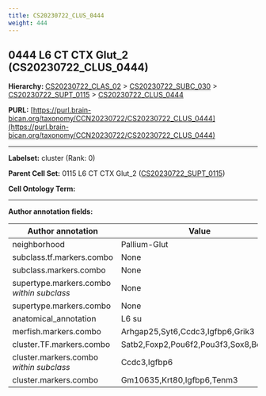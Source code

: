 ```yaml
---
title: CS20230722_CLUS_0444
weight: 444
---
```

## 0444 L6 CT CTX Glut_2 (CS20230722_CLUS_0444)
<b>Hierarchy: </b>
[CS20230722_CLAS_02](../CS20230722_CLAS_02) >
[CS20230722_SUBC_030](../CS20230722_SUBC_030) >
[CS20230722_SUPT_0115](../CS20230722_SUPT_0115) >
[CS20230722_CLUS_0444](../CS20230722_CLUS_0444)

**PURL:** [https://purl.brain-bican.org/taxonomy/CCN20230722/CS20230722_CLUS_0444](https://purl.brain-bican.org/taxonomy/CCN20230722/CS20230722_CLUS_0444)

---


**Labelset:** cluster (Rank: 0)

**Parent Cell Set:** 0115 L6 CT CTX Glut_2 ([CS20230722_SUPT_0115](../CS20230722_SUPT_0115))



**Cell Ontology Term:** 

[MARKER GENES.]: #


---

[TRANSFERRED ANNOTATIONS.]: #


[AUTHOR ANNOTATION FIELDS.]: #


**Author annotation fields:**

| Author annotation | Value |
|-------------------|-------|
|neighborhood|Pallium-Glut|
|subclass.tf.markers.combo|None|
|subclass.markers.combo|None|
|supertype.markers.combo _within subclass_|None|
|supertype.markers.combo|None|
|anatomical_annotation|L6 su|
|merfish.markers.combo|Arhgap25,Syt6,Ccdc3,Igfbp6,Grik3|
|cluster.TF.markers.combo|Satb2,Foxp2,Pou6f2,Pou3f3,Sox8,Bcl11b|
|cluster.markers.combo _within subclass_|Ccdc3,Igfbp6|
|cluster.markers.combo|Gm10635,Krt80,Igfbp6,Tenm3|
